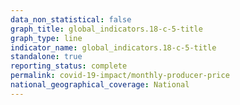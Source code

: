 ```yaml
---
data_non_statistical: false
graph_title: global_indicators.18-c-5-title
graph_type: line
indicator_name: global_indicators.18-c-5-title
standalone: true
reporting_status: complete
permalink: covid-19-impact/monthly-producer-price
national_geographical_coverage: National
---
```

